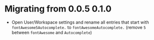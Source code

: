 # Migrating from 0.0.5 0.1.0

- Open User/Workspace settings and rename all entries that start with `fontAwesome5Autocomplete.` to `fontAwesomeAutocomplete.` (remove `5` between `fontAwesome` and `Autocomplete`)